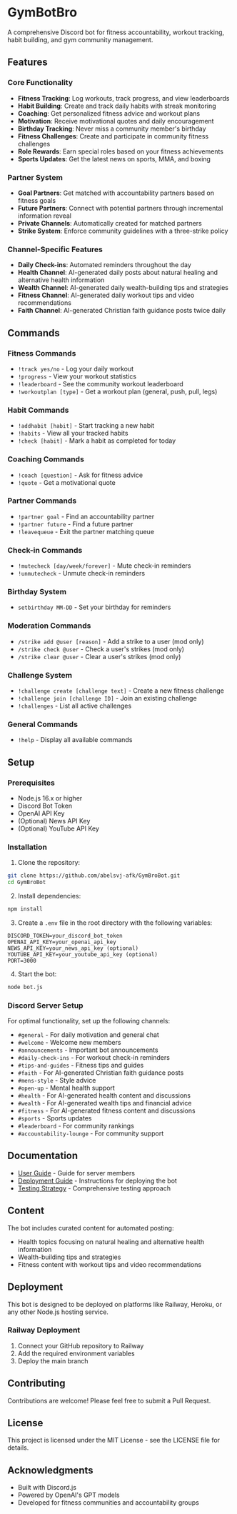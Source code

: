 # GymBotBro

A comprehensive Discord bot for fitness accountability, workout tracking, habit building, and gym community management.

## Features

### Core Functionality
- **Fitness Tracking**: Log workouts, track progress, and view leaderboards
- **Habit Building**: Create and track daily habits with streak monitoring
- **Coaching**: Get personalized fitness advice and workout plans
- **Motivation**: Receive motivational quotes and daily encouragement
- **Birthday Tracking**: Never miss a community member's birthday
- **Fitness Challenges**: Create and participate in community fitness challenges
- **Role Rewards**: Earn special roles based on your fitness achievements
- **Sports Updates**: Get the latest news on sports, MMA, and boxing

### Partner System
- **Goal Partners**: Get matched with accountability partners based on fitness goals
- **Future Partners**: Connect with potential partners through incremental information reveal
- **Private Channels**: Automatically created for matched partners
- **Strike System**: Enforce community guidelines with a three-strike policy

### Channel-Specific Features
- **Daily Check-ins**: Automated reminders throughout the day
- **Health Channel**: AI-generated daily posts about natural healing and alternative health information
- **Wealth Channel**: AI-generated daily wealth-building tips and strategies
- **Fitness Channel**: AI-generated daily workout tips and video recommendations
- **Faith Channel**: AI-generated Christian faith guidance posts twice daily

## Commands

### Fitness Commands
- `!track yes/no` - Log your daily workout
- `!progress` - View your workout statistics
- `!leaderboard` - See the community workout leaderboard
- `!workoutplan [type]` - Get a workout plan (general, push, pull, legs)

### Habit Commands
- `!addhabit [habit]` - Start tracking a new habit
- `!habits` - View all your tracked habits
- `!check [habit]` - Mark a habit as completed for today

### Coaching Commands
- `!coach [question]` - Ask for fitness advice
- `!quote` - Get a motivational quote

### Partner Commands
- `!partner goal` - Find an accountability partner
- `!partner future` - Find a future partner
- `!leavequeue` - Exit the partner matching queue

### Check-in Commands
- `!mutecheck [day/week/forever]` - Mute check-in reminders
- `!unmutecheck` - Unmute check-in reminders

### Birthday System
- `setbirthday MM-DD` - Set your birthday for reminders

### Moderation Commands
- `/strike add @user [reason]` - Add a strike to a user (mod only)
- `/strike check @user` - Check a user's strikes (mod only)
- `/strike clear @user` - Clear a user's strikes (mod only)

### Challenge System
- `!challenge create [challenge text]` - Create a new fitness challenge
- `!challenge join [challenge ID]` - Join an existing challenge
- `!challenges` - List all active challenges

### General Commands
- `!help` - Display all available commands

## Setup

### Prerequisites
- Node.js 16.x or higher
- Discord Bot Token
- OpenAI API Key
- (Optional) News API Key
- (Optional) YouTube API Key

### Installation
1. Clone the repository:
```bash
git clone https://github.com/abelsvj-afk/GymBroBot.git
cd GymBroBot
```

2. Install dependencies:
```bash
npm install
```

3. Create a `.env` file in the root directory with the following variables:
```
DISCORD_TOKEN=your_discord_bot_token
OPENAI_API_KEY=your_openai_api_key
NEWS_API_KEY=your_news_api_key (optional)
YOUTUBE_API_KEY=your_youtube_api_key (optional)
PORT=3000
```

4. Start the bot:
```bash
node bot.js
```

### Discord Server Setup
For optimal functionality, set up the following channels:
- `#general` - For daily motivation and general chat
- `#welcome` - Welcome new members
- `#announcements` - Important bot announcements
- `#daily-check-ins` - For workout check-in reminders
- `#tips-and-guides` - Fitness tips and guides
- `#faith` - For AI-generated Christian faith guidance posts
- `#mens-style` - Style advice
- `#open-up` - Mental health support
- `#health` - For AI-generated health content and discussions
- `#wealth` - For AI-generated wealth tips and financial advice
- `#fitness` - For AI-generated fitness content and discussions
- `#sports` - Sports updates
- `#leaderboard` - For community rankings
- `#accountability-lounge` - For community support

## Documentation
- [User Guide](docs/user_guide.md) - Guide for server members
- [Deployment Guide](docs/deployment_guide.md) - Instructions for deploying the bot
- [Testing Strategy](docs/testing_strategy.md) - Comprehensive testing approach

## Content
The bot includes curated content for automated posting:
- Health topics focusing on natural healing and alternative health information
- Wealth-building tips and strategies
- Fitness content with workout tips and video recommendations

## Deployment

This bot is designed to be deployed on platforms like Railway, Heroku, or any other Node.js hosting service.

### Railway Deployment
1. Connect your GitHub repository to Railway
2. Add the required environment variables
3. Deploy the main branch

## Contributing

Contributions are welcome! Please feel free to submit a Pull Request.

## License

This project is licensed under the MIT License - see the LICENSE file for details.

## Acknowledgments
- Built with Discord.js
- Powered by OpenAI's GPT models
- Developed for fitness communities and accountability groups